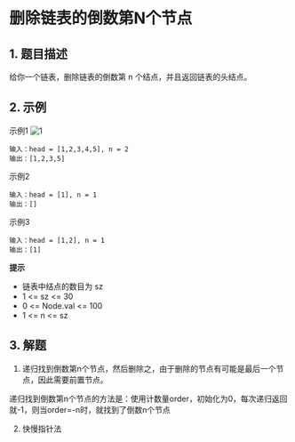 # 删除链表的倒数第N个节点

## 1. 题目描述
给你一个链表，删除链表的倒数第 n 个结点，并且返回链表的头结点。

## 2. 示例
示例1
![1](https://assets.leetcode.com/uploads/2020/10/03/remove_ex1.jpg)
```
输入：head = [1,2,3,4,5], n = 2
输出：[1,2,3,5]
```

示例2
```
输入：head = [1], n = 1
输出：[]
```

示例3
```
输入：head = [1,2], n = 1
输出：[1]
```

**提示**  
- 链表中结点的数目为 sz
- 1 <= sz <= 30
- 0 <= Node.val <= 100
- 1 <= n <= sz

## 3. 解题
1. 递归找到倒数第n个节点，然后删除之，由于删除的节点有可能是最后一个节点，因此需要前置节点。

递归找到倒数第n个节点的方法是：使用计数量order，初始化为0，每次递归返回就-1，则当order=-n时，就找到了倒数n个节点

2. 快慢指针法